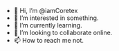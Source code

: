 - 👋 Hi, I’m @iamCoretex
- 👀 I’m interested in something.
- 🌱 I’m currently learning.
- 💞️ I’m looking to collaborate online.
- 📫 How to reach me not.

<!---
iamCoretex/iamCoretex is a ✨ special ✨ repository because its `README.md` (this file) appears on your GitHub profile.
You can click the Preview link to take a look at your changes.
--->
